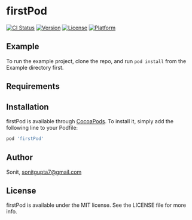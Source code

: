 # firstPod

[![CI Status](https://img.shields.io/travis/Sonit/firstPod.svg?style=flat)](https://travis-ci.org/Sonit/firstPod)
[![Version](https://img.shields.io/cocoapods/v/firstPod.svg?style=flat)](https://cocoapods.org/pods/firstPod)
[![License](https://img.shields.io/cocoapods/l/firstPod.svg?style=flat)](https://cocoapods.org/pods/firstPod)
[![Platform](https://img.shields.io/cocoapods/p/firstPod.svg?style=flat)](https://cocoapods.org/pods/firstPod)

## Example

To run the example project, clone the repo, and run `pod install` from the Example directory first.

## Requirements

## Installation

firstPod is available through [CocoaPods](https://cocoapods.org). To install
it, simply add the following line to your Podfile:

```ruby
pod 'firstPod'
```

## Author

Sonit, sonitgupta7@gmail.com

## License

firstPod is available under the MIT license. See the LICENSE file for more info.
